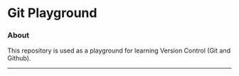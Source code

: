 # Git Playground

### About

This repository is used as a playground for learning Version Control (Git and Github).

---
